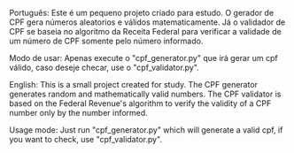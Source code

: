 Português:
Este é um pequeno projeto criado para estudo.
O gerador de CPF gera números aleatorios e válidos matematicamente. Já o validador de CPF se baseia no algoritmo da Receita Federal para verificar a validade de um número de CPF somente pelo número informado.

Modo de usar:
Apenas execute o "cpf_generator.py" que irá gerar um cpf válido, caso deseje checar, use o "cpf_validator.py".



English:
This is a small project created for study.
The CPF generator generates random and mathematically valid numbers. The CPF validator is based on the Federal Revenue's algorithm to verify the validity of a CPF number only by the number informed.

Usage mode:
Just run "cpf_generator.py" which will generate a valid cpf, if you want to check, use "cpf_validator.py".
